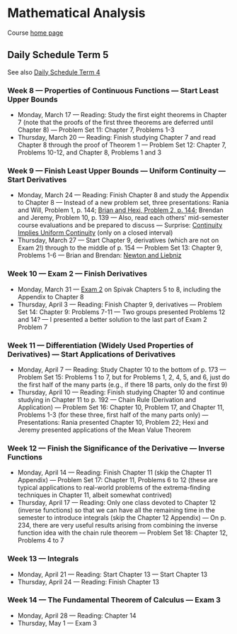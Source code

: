# Mathematical Analysis

Course [home page](./)

## Daily Schedule Term 5

See also [Daily Schedule Term 4](./daily_schedule_term_4.html)

### Week 8 &mdash; Properties of Continuous Functions &mdash; Start Least Upper Bounds

* Monday, March 17 &mdash; Reading: Study the first eight theorems in Chapter 7 (note that the proofs of the first three theorems are deferred until Chapter 8) &mdash; Problem Set 11: Chapter 7, Problems 1-3
* Thursday, March 20 &mdash; Reading: Finish studying Chapter 7 and read Chapter 8 through the proof of Theorem 1 &mdash; Problem Set 12: Chapter 7, Problems 10-12, and Chapter 8, Problems 1 and 3

### Week 9 &mdash; Finish Least Upper Bounds &mdash; Uniform Continuity &mdash; Start Derivatives

* Monday, March 24 &mdash; Reading: Finish Chapter 8 and study the Appendix to Chapter 8 &mdash; Instead of a new problem set, three presentations: Rania and Will, Problem 1, p. 144; [Brian and Hexi, Problem 2, p. 144](./illustrations/UniformContinuity.nb.pdf); Brendan and Jeremy, Problem 10, p. 139 &mdash; Also, read each others' mid-semester course evaluations and be prepared to discuss &mdash; Surprise: [Continuity Implies Uniform Continuity](./illustrations/ContinuityImpliesUniformContinuity.nb.pdf) (only on a closed interval)
* Thursday, March 27 &mdash; Start Chapter 9, derivatives (which are not on Exam 2!) through to the middle of p. 154 &mdash; Problem Set 13: Chapter 9, Problems 1-6 &mdash; Brian and Brendan: [Newton and Liebniz](./illustrations/NewtonAndLeibniz.nb.pdf)

### Week 10 &mdash; Exam 2 &mdash; Finish Derivatives

* Monday, March 31 &mdash; [Exam 2](./exams/Exam2.nb.pdf) on Spivak Chapters 5 to 8, including the Appendix to Chapter 8
* Thursday, April 3 &mdash; Reading: Finish Chapter 9, derivatives &mdash; Problem Set 14: Chapter 9: Problems 7-11 &mdash; Two groups presented Problems 12 and 14? &mdash; I presented a better solution to the last part of Exam 2 Problem 7

### Week 11 &mdash; Differentiation (Widely Used Properties of Derivatives) &mdash; Start Applications of Derivatives

* Monday, April 7 &mdash; Reading: Study Chapter 10 to the bottom of p. 173 &mdash; Problem Set 15: Problems 1 to 7, but for Problems 1, 2, 4, 5, and 6, just do the first half of the many parts (e.g., if there 18 parts, only do the first 9)
* Thursday, April 10 &mdash; Reading: Finish studying Chapter 10 and continue studying in Chapter 11 to p. 192 &mdash; Chain Rule (Derivation and Application) &mdash; Problem Set 16: Chapter 10, Problem 17, and Chapter 11, Problems 1-3 (for these three, first half of the many parts only) &mdash; Presentations: Rania presented Chapter 10, Problem 22; Hexi and Jeremy presented applications of the Mean Value Theorem

### Week 12 &mdash; Finish the Significance of the Derivative &mdash; Inverse Functions

* Monday, April 14 &mdash; Reading: Finish Chapter 11 (skip the Chapter 11 Appendix) &mdash; Problem Set 17: Chapter 11, Problems 6 to 12 (these are typical applications to real-world problems of the extrema-finding techniques in Chapter 11, albeit somewhat contrived)
* Thursday, April 17 &mdash; Reading: Only one class devoted to Chapter 12 (inverse functions) so that we can have all the remaining time in the semester to introduce integrals (skip the Chapter 12 Appendix) &mdash; On p. 234, there are very useful results arising from combining the inverse function idea with the chain rule theorem &mdash; Problem Set 18: Chapter 12, Problems 4 to 7

### Week 13 &mdash; Integrals

* Monday, April 21 &mdash; Reading: Start Chapter 13 &mdash; Start Chapter 13
* Thursday, April 24 &mdash; Reading: Finish Chapter 13

### Week 14 &mdash; The Fundamental Theorem of Calculus &mdash; Exam 3

* Monday, April 28 &mdash; Reading: Chapter 14
* Thursday, May 1 &mdash; Exam 3
